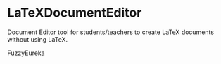 # LaTeXDocumentEditor

Document Editor tool for students/teachers to create LaTeX documents without using LaTeX. 

FuzzyEureka
